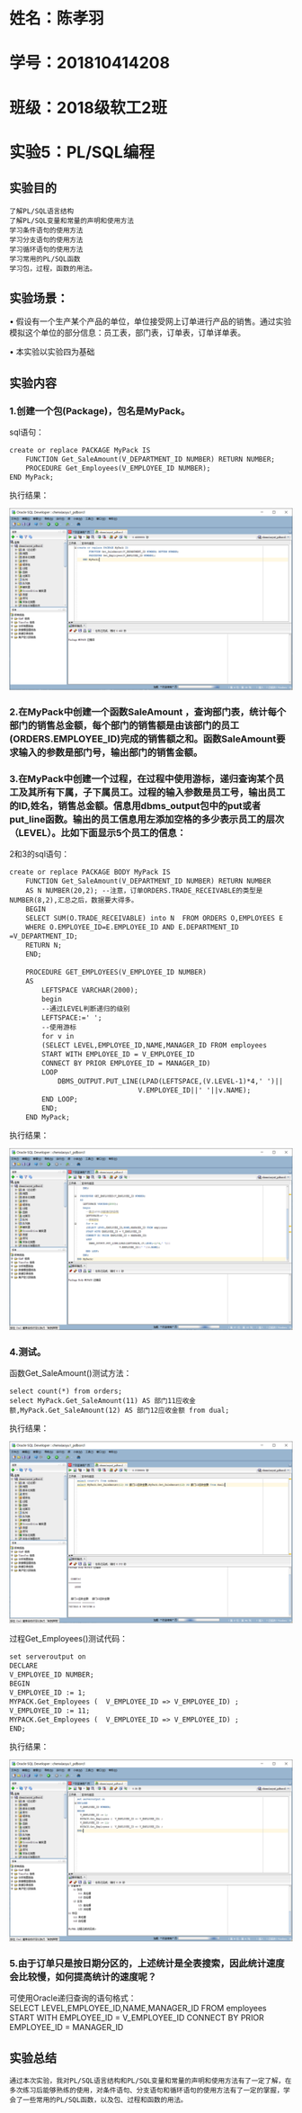 # 姓名：陈孝羽
# 学号：201810414208
# 班级：2018级软工2班

# 实验5：PL/SQL编程
## 实验目的

    了解PL/SQL语言结构
    了解PL/SQL变量和常量的声明和使用方法
    学习条件语句的使用方法
    学习分支语句的使用方法
    学习循环语句的使用方法
    学习常用的PL/SQL函数
    学习包，过程，函数的用法。

## 实验场景：

• 假设有一个生产某个产品的单位，单位接受网上订单进行产品的销售。通过实验模拟这个单位的部分信息：员工表，部门表，订单表，订单详单表。

• 本实验以实验四为基础

## 实验内容

### 1.创建一个包(Package)，包名是MyPack。

sql语句：

    create or replace PACKAGE MyPack IS
        FUNCTION Get_SaleAmount(V_DEPARTMENT_ID NUMBER) RETURN NUMBER;
        PROCEDURE Get_Employees(V_EMPLOYEE_ID NUMBER);
    END MyPack;

执行结果：

![image](1.png)

### 2.在MyPack中创建一个函数SaleAmount ，查询部门表，统计每个部门的销售总金额，每个部门的销售额是由该部门的员工(ORDERS.EMPLOYEE_ID)完成的销售额之和。函数SaleAmount要求输入的参数是部门号，输出部门的销售金额。

### 3.在MyPack中创建一个过程，在过程中使用游标，递归查询某个员工及其所有下属，子下属员工。过程的输入参数是员工号，输出员工的ID,姓名，销售总金额。信息用dbms_output包中的put或者put_line函数。输出的员工信息用左添加空格的多少表示员工的层次（LEVEL）。比如下面显示5个员工的信息：
2和3的sql语句：

    create or replace PACKAGE BODY MyPack IS
        FUNCTION Get_SaleAmount(V_DEPARTMENT_ID NUMBER) RETURN NUMBER
        AS N NUMBER(20,2); --注意，订单ORDERS.TRADE_RECEIVABLE的类型是NUMBER(8,2),汇总之后，数据要大得多。
        BEGIN
        SELECT SUM(O.TRADE_RECEIVABLE) into N  FROM ORDERS O,EMPLOYEES E
        WHERE O.EMPLOYEE_ID=E.EMPLOYEE_ID AND E.DEPARTMENT_ID =V_DEPARTMENT_ID;
        RETURN N;
        END;

        PROCEDURE GET_EMPLOYEES(V_EMPLOYEE_ID NUMBER)
        AS
            LEFTSPACE VARCHAR(2000);
            begin
            --通过LEVEL判断递归的级别
            LEFTSPACE:=' ';
            --使用游标
            for v in
            (SELECT LEVEL,EMPLOYEE_ID,NAME,MANAGER_ID FROM employees
            START WITH EMPLOYEE_ID = V_EMPLOYEE_ID
            CONNECT BY PRIOR EMPLOYEE_ID = MANAGER_ID)
            LOOP
                DBMS_OUTPUT.PUT_LINE(LPAD(LEFTSPACE,(V.LEVEL-1)*4,' ')||
                                    V.EMPLOYEE_ID||' '||v.NAME);
            END LOOP;
            END;
        END MyPack;

执行结果：

![image](2.png)

### 4.测试。

函数Get_SaleAmount()测试方法：

    select count(*) from orders;
    select MyPack.Get_SaleAmount(11) AS 部门11应收金额,MyPack.Get_SaleAmount(12) AS 部门12应收金额 from dual;

执行结果：

![image](3.png)

过程Get_Employees()测试代码：

    set serveroutput on
    DECLARE
    V_EMPLOYEE_ID NUMBER;    
    BEGIN
    V_EMPLOYEE_ID := 1;
    MYPACK.Get_Employees (  V_EMPLOYEE_ID => V_EMPLOYEE_ID) ;  
    V_EMPLOYEE_ID := 11;
    MYPACK.Get_Employees (  V_EMPLOYEE_ID => V_EMPLOYEE_ID) ;    
    END;

执行结果：

![image](4.png)

### 5.由于订单只是按日期分区的，上述统计是全表搜索，因此统计速度会比较慢，如何提高统计的速度呢？

可使用Oracle递归查询的语句格式：  
    SELECT LEVEL,EMPLOYEE_ID,NAME,MANAGER_ID FROM employees 
    START WITH EMPLOYEE_ID = V_EMPLOYEE_ID 
    CONNECT BY PRIOR EMPLOYEE_ID = MANAGER_ID


## 实验总结

    通过本次实验，我对PL/SQL语言结构和PL/SQL变量和常量的声明和使用方法有了一定了解，在多次练习后能够熟练的使用，对条件语句、分支语句和循环语句的使用方法有了一定的掌握，学会了一些常用的PL/SQL函数，以及包、过程和函数的用法。
   